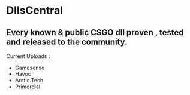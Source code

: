# DllsCentral
## Every known &amp; public CSGO dll proven , tested and released to the community.

Current Uploads : 
- Gamesense
- Havoc
- Arctic.Tech
- Primordial
